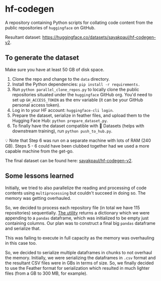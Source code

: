 # hf-codegen

A repository containing Python scripts for collating code content from the public repositories of `huggingface` on GitHub. 

Resultant dataset: https://huggingface.co/datasets/sayakpaul/hf-codegen-v2. 

## To generate the dataset 

Make sure you have at least 50 GB of disk space.

1. Clone the repo and change to the `data` directory. 
2. Install the Python dependencies: `pip install -r requirements.`
3. Run `python parallel_clone_repos.py` to locally clone the public repositories situated under the `huggingface` GitHub org. You'd need to set up `GH_ACCESS_TOKEN` as the env variable (it can be your GitHub personal access token).
4. Log in to your HF account: `huggingface-cli login`.
5. Prepare the dataset, serialize in feather files, and upload them to the Hugging Face Hub: `python prepare_dataset.py`.
6. To finally have the dataset compatible with 🤗 Datasets (helps with downstream training), run `python push_to_hub.py`.

💡 Note that Step 6 was run on a separate machine with lots of RAM (240 GB). Steps 5 - 6 could have been clubbed together had we used a more capable machine from the get-go. 

The final dataset can be found here: [sayakpaul/hf-codegen-v2](https://hf.co/datasets/sayakpaul/hf-codegen-v2).

## Some lessons learned

Initially, we tried to also parallelize the reading and processing of code contents using `multiprocessing` but couldn't succeed in doing so. The memory was getting overhauled. 

So, we decided to process each repository file (in total we have 115 repositories) sequentially. [The utility](https://github.com/sayakpaul/hf-codegen/blob/c43da62dd95bd8ac1950bfc8e5c0cedbaf8d67a2/data/prepare_dataset.py#L75) returns a dictionary which we were appending to a `pandas` dataframe, which was initialized to be empty just containing columns. Our plan was to construct a final big `pandas` dataframe and serialize that.

This was failing to execute in full capacity as the memory was overhauling in this case too. 

So, we decided to serialize multiple dataframes in chunks to not overhaul the memory. Initially, we were serializing the dataframes in `.csv` format and the resultant CSV files were in GBs in terms of size. So, we finally decided to use the Feather format for serialization which resulted in much lighter files (from a GB to 300 MB, for example). 

